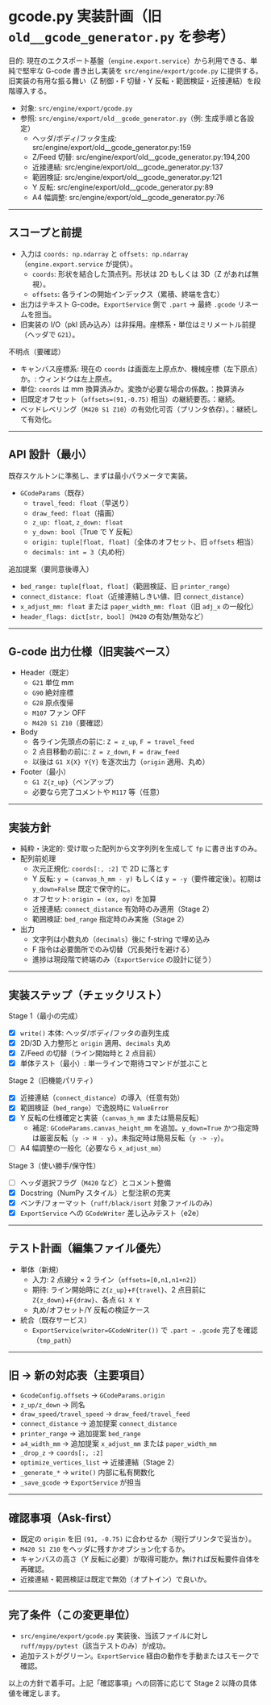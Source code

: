 # gcode.py 実装計画（旧 `old__gcode_generator.py` を参考）

目的: 現在のエクスポート基盤（`engine.export.service`）から利用できる、単純で堅牢な G-code 書き出し実装を `src/engine/export/gcode.py` に提供する。旧実装の有用な振る舞い（Z 制御・F 切替・Y 反転・範囲検証・近接連結）を段階導入する。

- 対象: `src/engine/export/gcode.py`
- 参照: `src/engine/export/old__gcode_generator.py`（例: 生成手順と各設定）
  - ヘッダ/ボディ/フッタ生成: src/engine/export/old\_\_gcode_generator.py:159
  - Z/Feed 切替: src/engine/export/old\_\_gcode_generator.py:194,200
  - 近接連結: src/engine/export/old\_\_gcode_generator.py:137
  - 範囲検証: src/engine/export/old\_\_gcode_generator.py:121
  - Y 反転: src/engine/export/old\_\_gcode_generator.py:89
  - A4 幅調整: src/engine/export/old\_\_gcode_generator.py:76

---

## スコープと前提

- 入力は `coords: np.ndarray` と `offsets: np.ndarray`（`engine.export.service` が提供）。
  - `coords`: 形状を結合した頂点列。形状は 2D もしくは 3D（Z があれば無視）。
  - `offsets`: 各ラインの開始インデックス（累積、終端を含む）
- 出力はテキスト G-code。`ExportService` 側で `.part` → 最終 `.gcode` リネームを担当。
- 旧実装の I/O（pkl 読み込み）は非採用。座標系・単位はミリメートル前提（ヘッダで `G21`）。

不明点（要確認）

- キャンバス座標系: 現在の `coords` は画面左上原点か、機械座標（左下原点）か。: ウィンドウは左上原点。
- 単位: `coords` は mm 換算済みか。変換が必要な場合の係数。：換算済み
- 旧既定オフセット（`offsets=(91,-0.75)` 相当）の継続要否。：継続。
- ベッドレベリング（`M420 S1 Z10`）の有効化可否（プリンタ依存）。：継続して有効化。

---

## API 設計（最小）

既存スケルトンに準拠し、まずは最小パラメータで実装。

- `GCodeParams`（既存）
  - `travel_feed: float`（早送り）
  - `draw_feed: float`（描画）
  - `z_up: float`, `z_down: float`
  - `y_down: bool`（True で Y 反転）
  - `origin: tuple[float, float]`（全体のオフセット、旧 `offsets` 相当）
  - `decimals: int = 3`（丸め桁）

追加提案（要同意後導入）

- `bed_range: tuple[float, float]`（範囲検証、旧 `printer_range`）
- `connect_distance: float`（近接連結しきい値、旧 `connect_distance`）
- `x_adjust_mm: float` または `paper_width_mm: float`（旧 `adj_x` の一般化）
- `header_flags: dict[str, bool]`（`M420` の有効/無効など）

---

## G-code 出力仕様（旧実装ベース）

- Header（既定）
  - `G21` 単位 mm
  - `G90` 絶対座標
  - `G28` 原点復帰
  - `M107` ファン OFF
  - `M420 S1 Z10`（要確認）
- Body
  - 各ライン先頭点の前に: `Z = z_up`, `F = travel_feed`
  - 2 点目移動の前に: `Z = z_down`, `F = draw_feed`
  - 以後は `G1 X{X} Y{Y}` を逐次出力（`origin` 適用、丸め）
- Footer（最小）
  - `G1 Z{z_up}`（ペンアップ）
  - 必要なら完了コメントや `M117` 等（任意）

---

## 実装方針

- 純粋・決定的: 受け取った配列から文字列列を生成して `fp` に書き出すのみ。
- 配列前処理
  - 次元正規化: `coords[:, :2]` で 2D に落とす
  - Y 反転: `y = (canvas_h_mm - y)` もしくは `y = -y`（要件確定後）。初期は `y_down=False` 既定で保守的に。
  - オフセット: `origin = (ox, oy)` を加算
  - 近接連結: `connect_distance` 有効時のみ適用（Stage 2）
  - 範囲検証: `bed_range` 指定時のみ実施（Stage 2）
- 出力
  - 文字列は小数丸め（`decimals`）後に f-string で埋め込み
  - F 指令は必要箇所でのみ切替（冗長発行を避ける）
  - 進捗は現段階で終端のみ（`ExportService` の設計に従う）

---

## 実装ステップ（チェックリスト）

Stage 1（最小の完成）

- [x] `write()` 本体: ヘッダ/ボディ/フッタの直列生成
- [x] 2D/3D 入力整形と `origin` 適用、`decimals` 丸め
- [x] Z/Feed の切替（ライン開始時と 2 点目前）
- [x] 単体テスト（最小）: 単一ラインで期待コマンドが並ぶこと

Stage 2（旧機能パリティ）

- [x] 近接連結（`connect_distance`）の導入（任意有効）
- [x] 範囲検証（`bed_range`）で逸脱時に `ValueError`
- [x] Y 反転の仕様確定と実装（`canvas_h_mm` または簡易反転）
  - 補足: `GCodeParams.canvas_height_mm` を追加。`y_down=True` かつ指定時は厳密反転（`y -> H - y`）。未指定時は簡易反転（`y -> -y`）。
- [ ] A4 幅調整の一般化（必要なら `x_adjust_mm`）

Stage 3（使い勝手/保守性）

- [ ] ヘッダ選択フラグ（`M420` など）とコメント整備
- [x] Docstring（NumPy スタイル）と型注釈の充実
- [x] ベンチ/フォーマット（`ruff/black/isort` 対象ファイルのみ）
- [x] `ExportService` への `GCodeWriter` 差し込みテスト（e2e）

---

## テスト計画（編集ファイル優先）

- 単体（新規）
  - 入力: 2 点線分 × 2 ライン（`offsets=[0,n1,n1+n2]`）
  - 期待: ライン開始時に `Z{z_up}`+`F{travel}`、2 点目前に `Z{z_down}`+`F{draw}`、各点 `G1 X Y`
  - 丸め/オフセット/Y 反転の検証ケース
- 統合（既存サービス）
  - `ExportService(writer=GCodeWriter())` で `.part → .gcode` 完了を確認（`tmp_path`）

---

## 旧 → 新の対応表（主要項目）

- `GcodeConfig.offsets` → `GCodeParams.origin`
- `z_up/z_down` → 同名
- `draw_speed/travel_speed` → `draw_feed/travel_feed`
- `connect_distance` → 追加提案 `connect_distance`
- `printer_range` → 追加提案 `bed_range`
- `a4_width_mm` → 追加提案 `x_adjust_mm` または `paper_width_mm`
- `_drop_z` → `coords[:, :2]`
- `optimize_vertices_list` → 近接連結（Stage 2）
- `_generate_*` → `write()` 内部に私有関数化
- `_save_gcode` → `ExportService` が担当

---

## 確認事項（Ask-first）

- 既定の `origin` を旧 `(91, -0.75)` に合わせるか（現行プリンタで妥当か）。
- `M420 S1 Z10` をヘッダに残すかオプション化するか。
- キャンバスの高さ（Y 反転に必要）が取得可能か。無ければ反転要件自体を再確認。
- 近接連結・範囲検証は既定で無効（オプトイン）で良いか。

---

## 完了条件（この変更単位）

- `src/engine/export/gcode.py` 実装後、当該ファイルに対し `ruff/mypy/pytest`（該当テストのみ）が成功。
- 追加テストがグリーン。`ExportService` 経由の動作を手動またはスモークで確認。

以上の方針で着手可。上記「確認事項」への回答に応じて Stage 2 以降の具体値を確定します。
